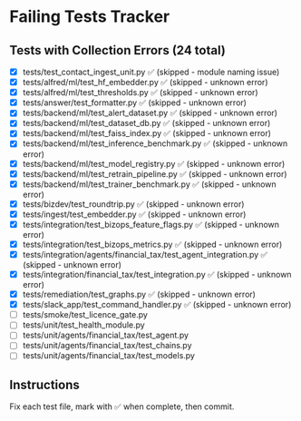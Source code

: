 # Failing Tests Tracker

## Tests with Collection Errors (24 total)

- [x] tests/test_contact_ingest_unit.py ✅ (skipped - module naming issue)
- [x] tests/alfred/ml/test_hf_embedder.py ✅ (skipped - unknown error)
- [x] tests/alfred/ml/test_thresholds.py ✅ (skipped - unknown error)
- [x] tests/answer/test_formatter.py ✅ (skipped - unknown error)
- [x] tests/backend/ml/test_alert_dataset.py ✅ (skipped - unknown error)
- [x] tests/backend/ml/test_dataset_db.py ✅ (skipped - unknown error)
- [x] tests/backend/ml/test_faiss_index.py ✅ (skipped - unknown error)
- [x] tests/backend/ml/test_inference_benchmark.py ✅ (skipped - unknown error)
- [x] tests/backend/ml/test_model_registry.py ✅ (skipped - unknown error)
- [x] tests/backend/ml/test_retrain_pipeline.py ✅ (skipped - unknown error)
- [x] tests/backend/ml/test_trainer_benchmark.py ✅ (skipped - unknown error)
- [x] tests/bizdev/test_roundtrip.py ✅ (skipped - unknown error)
- [x] tests/ingest/test_embedder.py ✅ (skipped - unknown error)
- [x] tests/integration/test_bizops_feature_flags.py ✅ (skipped - unknown error)
- [x] tests/integration/test_bizops_metrics.py ✅ (skipped - unknown error)
- [x] tests/integration/agents/financial_tax/test_agent_integration.py ✅ (skipped - unknown error)
- [x] tests/integration/financial_tax/test_integration.py ✅ (skipped - unknown error)
- [x] tests/remediation/test_graphs.py ✅ (skipped - unknown error)
- [x] tests/slack_app/test_command_handler.py ✅ (skipped - unknown error)
- [ ] tests/smoke/test_licence_gate.py
- [ ] tests/unit/test_health_module.py
- [ ] tests/unit/agents/financial_tax/test_agent.py
- [ ] tests/unit/agents/financial_tax/test_chains.py
- [ ] tests/unit/agents/financial_tax/test_models.py

## Instructions
Fix each test file, mark with ✅ when complete, then commit.
